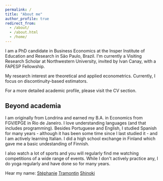 ```yaml
---
permalink: /
title: "About me"
author_profile: true
redirect_from: 
  - /about/
  - /about.html
  - /home/
---
```


I am a PhD candidate in Business Economics at the <a href="https://www.insper.edu.br/en/home" style="text-decoration:none">Insper Institute of Education and Research</a> in São Paulo, Brazil. I'm currently a Visiting Research Scholar at Northwestern University, invited by <a href = "https://sites.northwestern.edu/iac879/" style="text-decoration:none">Ivan Canay</a>, with a <a href="https://fapesp.br/en" style="text-decoration:none">FAPESP</a> Fellowship. 

My research interest are theoretical and applied econometrics. Currently, I focus on discontinuity-based estimators.

For a more detailed academic profile, please visit the <a href="https://steshinoki.github.io/cv/" style="text-decoration:none">CV section</a>.

Beyond academia
-------------------
I am originally from Londrina and earned my B.A. in Economics from <a href="https://www.epge.fgv.br/en" style="text-decoration:none">FGV/EPGE</a> in Rio de Janeiro. I love understanding languages (and that includes programming). Besides Portuguese and English, I studied Spanish for many years - although it has been some time since I last studied it - and I am actively learning Italian. I did a high school exchange in Finland which gave me a basic undestanding of Finnish.

I also watch a lot of sports and you will regularly find me watching competitions of a wide range of events. While I don't actively practice any, I do yoga regularly and have done so for many years.

Hear my name: <a href="https://hearmyname.net/say/fr/St%C3%A9phanie">Stéphanie</a> <a href="https://hearmyname.net/say/it/Tramontin">Tramontin</a> <a href="https://hearmyname.net/say/ja-jp/Shinoki">Shinoki</a>

